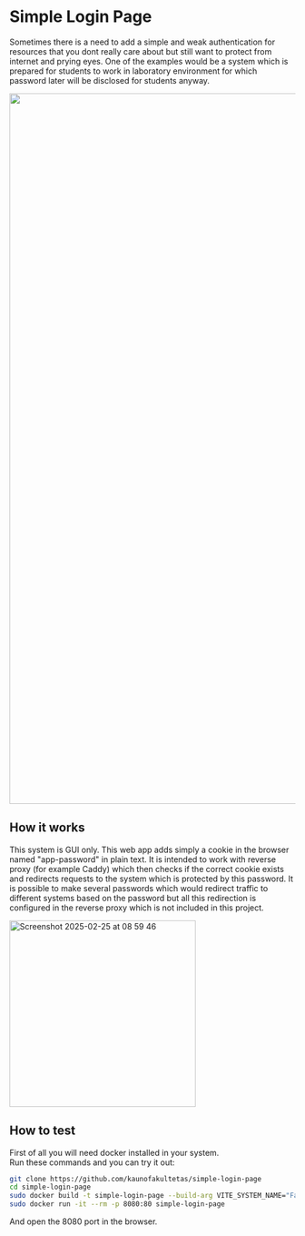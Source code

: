 # Simple Login Page
Sometimes there is a need to add a simple and weak authentication for resources that you dont really care about but still want to protect from internet and prying eyes. One of the examples would be a system which is prepared for students to work in laboratory environment for which password later will be disclosed for students anyway.

<img width="1250" alt="" src="https://github.com/user-attachments/assets/5800101f-6a7b-4788-9a18-20bf55fffecf" />


## How it works
This system is GUI only. This web app adds simply a cookie in the browser named "app-password" in plain text. It is intended to work with reverse proxy (for example Caddy) which then checks if the correct cookie exists and redirects requests to the system which is protected by this password. It is possible to make several passwords which would redirect traffic to different systems based on the password but all this redirection is configured in the reverse proxy which is not included in this project.

<img width="328" alt="Screenshot 2025-02-25 at 08 59 46" src="https://github.com/user-attachments/assets/7133c6cb-9827-404a-af8b-852df6c8b244" />

## How to test

First of all you will need docker installed in your system. \
Run these commands and you can try it out:
```bash
git clone https://github.com/kaunofakultetas/simple-login-page
cd simple-login-page
sudo docker build -t simple-login-page --build-arg VITE_SYSTEM_NAME="Failų dalijimosi<br/>sistema" -f Dockerfile.prod ./
sudo docker run -it --rm -p 8080:80 simple-login-page
```

And open the 8080 port in the browser.

